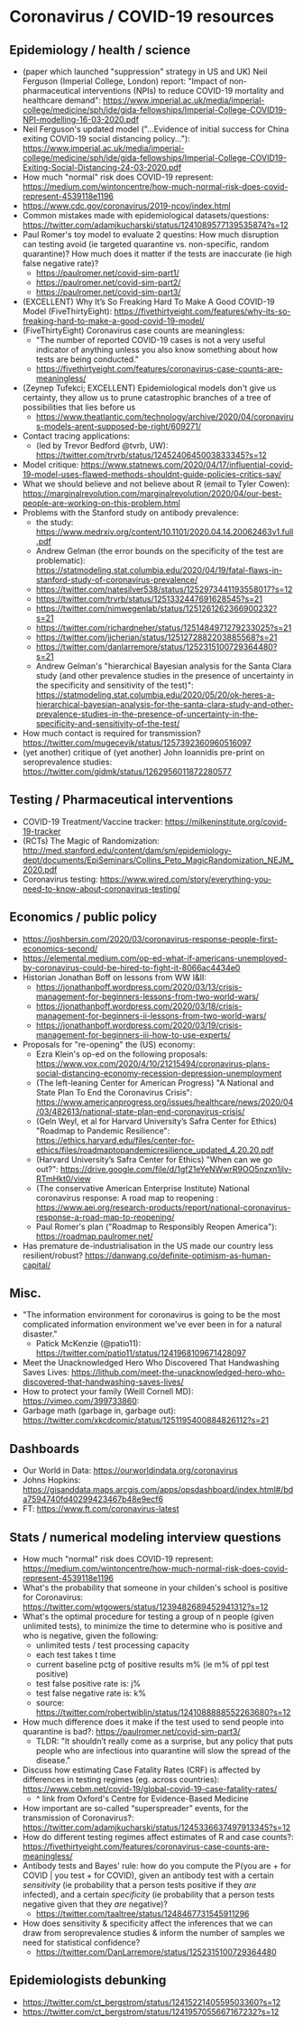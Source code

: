 # Coronavirus / COVID-19 resources

## Epidemiology / health / science
* (paper which launched "suppression" strategy in US and UK) Neil Ferguson (Imperial College, London) report: "Impact of non-pharmaceutical interventions (NPIs) to reduce COVID-19 mortality and healthcare demand": https://www.imperial.ac.uk/media/imperial-college/medicine/sph/ide/gida-fellowships/Imperial-College-COVID19-NPI-modelling-16-03-2020.pdf 
* Neil Ferguson's updated model ("...Evidence of initial success for China exiting COVID-19 social distancing policy..."): https://www.imperial.ac.uk/media/imperial-college/medicine/sph/ide/gida-fellowships/Imperial-College-COVID19-Exiting-Social-Distancing-24-03-2020.pdf
* How much "normal" risk does COVID-19 represent: https://medium.com/wintoncentre/how-much-normal-risk-does-covid-represent-4539118e1196
* https://www.cdc.gov/coronavirus/2019-ncov/index.html
* Common mistakes made with epidemiological datasets/questions: https://twitter.com/adamjkucharski/status/1241089577139535874?s=12 
* Paul Romer's toy model to evaluate 2 questins: How much disruption can testing avoid (ie targeted quarantine vs. non-specific, random quarantine)? How much does it matter if the tests are inaccurate (ie high false negative rate)?
    * https://paulromer.net/covid-sim-part1/
    * https://paulromer.net/covid-sim-part2/
    * https://paulromer.net/covid-sim-part3/
* (EXCELLENT) Why It’s So Freaking Hard To Make A Good COVID-19 Model (FiveThirtyEight): https://fivethirtyeight.com/features/why-its-so-freaking-hard-to-make-a-good-covid-19-model/
* (FiveThirtyEight) Coronavirus case counts are meaningless: 
    * "The number of reported COVID-19 cases is not a very useful indicator of anything unless you also know something about how tests are being conducted."
    * https://fivethirtyeight.com/features/coronavirus-case-counts-are-meaningless/
* (Zeynep Tufekci; EXCELLENT) Epidemiological models don't give us certainty, they allow us to prune catastrophic branches of a tree of possibilities that lies before us
    * https://www.theatlantic.com/technology/archive/2020/04/coronavirus-models-arent-supposed-be-right/609271/
* Contact tracing applications:
    * (led by Trevor Bedford @tvrb, UW): https://twitter.com/trvrb/status/1245240645003833345?s=12
* Model critique: https://www.statnews.com/2020/04/17/influential-covid-19-model-uses-flawed-methods-shouldnt-guide-policies-critics-say/
* What we should believe and not believe about R (email to Tyler Cowen): https://marginalrevolution.com/marginalrevolution/2020/04/our-best-people-are-working-on-this-problem.html
* Problems with the Stanford study on antibody prevalence:
    * the study: https://www.medrxiv.org/content/10.1101/2020.04.14.20062463v1.full.pdf
    * Andrew Gelman (the error bounds on the specificity of the test are problematic): https://statmodeling.stat.columbia.edu/2020/04/19/fatal-flaws-in-stanford-study-of-coronavirus-prevalence/
    * https://twitter.com/natesilver538/status/1252973441193558017?s=12
    * https://twitter.com/trvrb/status/1251332447691628545?s=21
    * https://twitter.com/nimwegenlab/status/1251261262366900232?s=21
    * https://twitter.com/richardneher/status/1251484971279233025?s=21
    * https://twitter.com/jjcherian/status/1251272882203885568?s=21
    * https://twitter.com/danlarremore/status/1252315100729364480?s=21
    * Andrew Gelman's "hierarchical Bayesian analysis for the Santa Clara study (and other prevalence studies in the presence of uncertainty in the specificity and sensitivity of the test)": https://statmodeling.stat.columbia.edu/2020/05/20/ok-heres-a-hierarchical-bayesian-analysis-for-the-santa-clara-study-and-other-prevalence-studies-in-the-presence-of-uncertainty-in-the-specificity-and-sensitivity-of-the-test/
* How much contact is required for transmission? https://twitter.com/mugecevik/status/1257392360960516097
* (yet another) critique of (yet another) John Ioannidis pre-print on seroprevalence studies: https://twitter.com/gidmk/status/1262956011872280577

## Testing / Pharmaceutical interventions 
* COVID-19 Treatment/Vaccine tracker: https://milkeninstitute.org/covid-19-tracker
* (RCTs) The Magic of Randomization: http://med.stanford.edu/content/dam/sm/epidemiology-dept/documents/EpiSeminars/Collins_Peto_MagicRandomization_NEJM_2020.pdf
* Coronavirus testing: https://www.wired.com/story/everything-you-need-to-know-about-coronavirus-testing/

## Economics / public policy
* https://joshbersin.com/2020/03/coronavirus-response-people-first-economics-second/
* https://elemental.medium.com/op-ed-what-if-americans-unemployed-by-coronavirus-could-be-hired-to-fight-it-8066ac4434e0
* Historian Jonathan Boff on lessons from WW I&II:
    * https://jonathanboff.wordpress.com/2020/03/13/crisis-management-for-beginners-lessons-from-two-world-wars/
    * https://jonathanboff.wordpress.com/2020/03/18/crisis-management-for-beginners-ii-lessons-from-two-world-wars/
    * https://jonathanboff.wordpress.com/2020/03/19/crisis-management-for-beginners-iii-how-to-use-experts/
* Proposals for "re-opening" the (US) economy:
    * Ezra Klein's op-ed on the following proposals: https://www.vox.com/2020/4/10/21215494/coronavirus-plans-social-distancing-economy-recession-depression-unemployment
    * (The left-leaning Center for American Progress) "A National and State Plan To End the Coronavirus Crisis": https://www.americanprogress.org/issues/healthcare/news/2020/04/03/482613/national-state-plan-end-coronavirus-crisis/
    * (Geln Weyl, et al for Harvard University’s Safra Center for Ethics) "Roadmap to Pandemic Resilience": https://ethics.harvard.edu/files/center-for-ethics/files/roadmaptopandemicresilience_updated_4.20.20.pdf
    * (Harvard University’s Safra Center for Ethics) "When can we go out?": https://drive.google.com/file/d/1gf21eYeNWwrR9OO5nzxn1jlv-RTmHkt0/view
    * (The conservative American Enterprise Institute) National coronavirus response: A road map to reopening : https://www.aei.org/research-products/report/national-coronavirus-response-a-road-map-to-reopening/
    * Paul Romer's plan ("Roadmap to Responsibly Reopen America"): https://roadmap.paulromer.net/
* Has premature de-industrialisation in the US made our country less resilient/robust? https://danwang.co/definite-optimism-as-human-capital/

## Misc.
* "The information environment for coronavirus is going to be the most complicated information environment we've ever been in for a natural disaster."
    * Patick McKenzie (@patio11): https://twitter.com/patio11/status/1241968109671428097
* Meet the Unacknowledged Hero Who Discovered That Handwashing Saves Lives: https://lithub.com/meet-the-unacknowledged-hero-who-discovered-that-handwashing-saves-lives/
* How to protect your family (Weill Cornell MD): https://vimeo.com/399733860: 
* Garbage math (garbage in, garbage out): https://twitter.com/xkcdcomic/status/1251195400884826112?s=21

## Dashboards
* Our World in Data: https://ourworldindata.org/coronavirus
* Johns Hopkins: https://gisanddata.maps.arcgis.com/apps/opsdashboard/index.html#/bda7594740fd40299423467b48e9ecf6
* FT: https://www.ft.com/coronavirus-latest

## Stats / numerical modeling interview questions
* How much "normal" risk does COVID-19 represent: https://medium.com/wintoncentre/how-much-normal-risk-does-covid-represent-4539118e1196
* What's the probability that someone in your childen's school is positive for Coronavirus: https://twitter.com/wtgowers/status/1239482689452941312?s=12
* What's the optimal procedure for testing a group of n people (given unlimited tests), to minimize the time to determine who is positive and who is negative, given the following:
    * unlimited tests / test processing capacity
    * each test takes t time
    * current baseline pctg of positive results m% (ie m% of ppl test positive)
    * test false positive rate is: j%
    * test false negative rate is: k%
    * source: https://twitter.com/robertwiblin/status/1241088888552263680?s=12
* How much difference does it make if the test used to send people into quarantine is bad?: https://paulromer.net/covid-sim-part3/
    * TLDR: "It shouldn’t really come as a surprise, but any policy that puts people who are infectious into quarantine will slow the spread of the disease."
* Discuss how estimating Case Fatality Rates (CRF) is affected by differences in testing regimes (eg. across countries): https://www.cebm.net/covid-19/global-covid-19-case-fatality-rates/
    * ^ link from Oxford's Centre for Evidence-Based Medicine
* How important are so-called “superspreader” events, for the transmission of Coronavirus?: https://twitter.com/adamjkucharski/status/1245336637497913345?s=12
* How do different testing regimes affect estimates of R and case counts?: https://fivethirtyeight.com/features/coronavirus-case-counts-are-meaningless/
* Antibody tests and Bayes' rule: how do you compute the P(you are + for COVID | you test + for COVID), given an antibody test with a certain *sensitivity* (ie probability that a person tests positive if they *are* infected), and a certain *specificity* (ie probability that a person tests negative given that they *are* negative)?
    * https://twitter.com/taaltree/status/1248467731545911296
* How does sensitivity & specificity affect the inferences that we can draw from seroprevalence studies & inform the number of samples we need for statistical confidence?
    * https://twitter.com/DanLarremore/status/1252315100729364480

## Epidemiologists debunking
* https://twitter.com/ct_bergstrom/status/1241522140559503360?s=12
* https://twitter.com/ct_bergstrom/status/1241957055667167232?s=12

